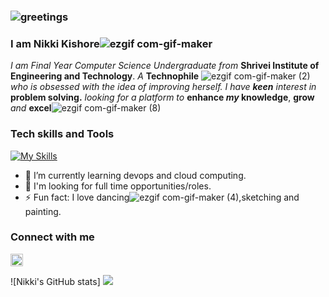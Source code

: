 ### ![greetings](https://user-images.githubusercontent.com/72200951/189470935-6728b429-07e2-4794-8ef7-369b5c64af87.gif)
### I am Nikki Kishore![ezgif com-gif-maker](https://user-images.githubusercontent.com/72200951/189480164-8f182c88-549e-4bb8-8183-8fd508435fc6.gif)


*I am Final Year Computer Science Undergraduate from* **Shrivei Institute of Engineering and Technology**.
*A* **Technophile** ![ezgif com-gif-maker (2)](https://user-images.githubusercontent.com/72200951/189470703-b6cbb9cf-c04b-4370-9a5b-a9bf0212ad1a.gif)*who is obsessed with the idea of improving herself.*
*I have **keen** interest in* **problem solving.** 
*looking for a platform to* **enhance *my* knowledge**, **grow** *and* **excel**![ezgif com-gif-maker (8)](https://user-images.githubusercontent.com/72200951/189480327-fe32c3b0-fa59-40ec-823f-8aeb00117af5.gif)

### Tech skills and Tools

[![My Skills](https://skillicons.dev/icons?i=c,python,java,html,css,mysql,git,github,androidstudio)](https://skillicons.dev)


  
- 🌱 I’m currently learning devops and cloud computing.
- 👀 I'm looking for full time opportunities/roles.
- ⚡ Fun fact: I love dancing![ezgif com-gif-maker (4)](https://user-images.githubusercontent.com/72200951/189479321-601e1c46-d521-4cab-89f2-bef0da40b5ec.gif),sketching                and painting.

### Connect with me

<a href="https://www.linkedin.com/in/nikki-kishore-86251b1b6/" target="blank"><img align="center"
src="https://raw.githubusercontent.com/rahuldkjain/github-profile-readme-generator/master/src/images/icons/Social/linked-in-alt.svg" alt="nikki_kishore" height="20" width="20" /></a> &nbsp;



![Nikki's GitHub stats]
<picture>
<source 
  srcset="https://github-readme-stats.vercel.app/api?username=23Nikki&show_icons=true&theme=dark"
  media="(prefers-color-scheme: dark)"
/>
<source
  srcset="https://github-readme-stats.vercel.app/api?username=23Nikki&show_icons=true"
  media="(prefers-color-scheme: light), (prefers-color-scheme: no-preference)"
/>
<img src="https://github-readme-stats.vercel.app/api?username=23Nikki&show_icons=true" />
</picture>


